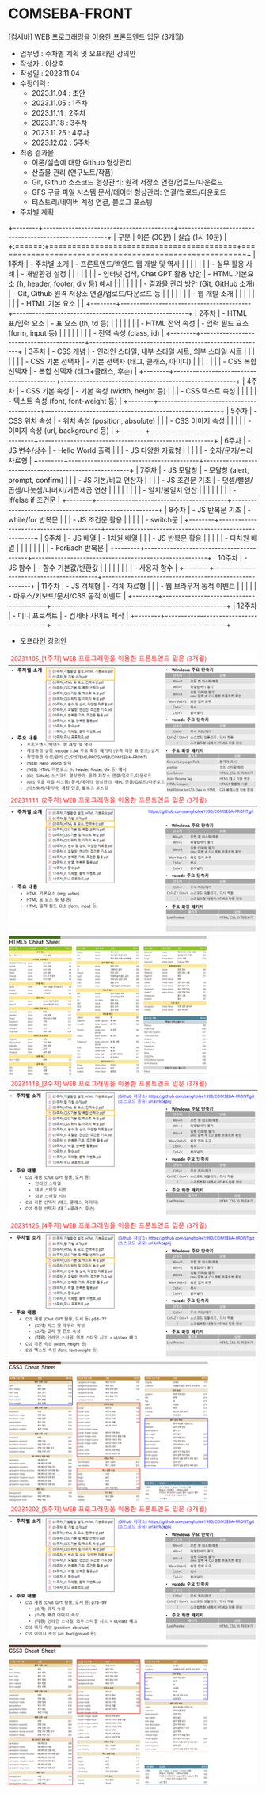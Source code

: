 # COMSEBA-FRONT

[컴세바] WEB 프로그래밍을 이용한 프론트엔드 입문 (3개월)

-   업무명 : 주차별 계획 및 오프라인 강의안
-   작성자 : 이상호
-   작성일 : 2023.11.04
-   수정이력 :
    -   2023.11.04 : 초안
    -   2023.11.05 : 1주차
    -   2023.11.11 : 2주차
    -   2023.11.18 : 3주차
    -   2023.11.25 : 4주차
    -   2023.12.02 : 5주차
-   최종 결과물
    -   이론/실습에 대한 Github 형상관리
    -   산출물 관리 (연구노트/작품)
    -   Git, Github 소스코드 형상관리: 원격 저장소 연결/업로드/다운로드
    -   GFS 구글 파일 시스템 문서/데이터 형상관리: 연결/업로드/다운로드
    -   티스토리/네이버 계정 연결, 블로그 포스팅
-   주차별 계획

+--------+-----------------------------------------+-------------------------------------------------------+
| 구분   | 이론 (30분)                             | 실습 (1시 10분)                                       |
+:======:+=========================================+=======================================================+
| 1주차  | -   주차별 소개                         | -   프론트엔드/백엔드 웹 개발 및 역사                 |
|        |                                         |                                                       |
|        | -   실무 활용 사례                      | -   개발환경 설정                                     |
|        |                                         |                                                       |
|        | -   인터넷 검색, Chat GPT 활용 방안     | -   HTML 기본요소 (h, header, footer, div 등) 예시    |
|        |                                         |                                                       |
|        | -   결과물 관리 방안 (Git, GitHub 소개) | -   Git, Github 원격 저장소 연결/업로드/다운로드 등   |
|        |                                         |                                                       |
|        | -   웹 개발 소개                        |                                                       |
|        |                                         |                                                       |
|        | -   HTML 기본 요소                      |                                                       |
+--------+-----------------------------------------+-------------------------------------------------------+
| 2주차  | -   HTML 표/입력 요소                   | -   표 요소 (th, td 등)                               |
|        |                                         |                                                       |
|        | -   HTML 전역 속성                      | -   입력 필드 요소 (form, input 등)                   |
|        |                                         |                                                       |
|        |                                         | -   전역 속성 (class, id)                             |
+--------+-----------------------------------------+-------------------------------------------------------+
| 3주차  | -   CSS 개념                            | -   인라인 스타일, 내부 스타일 시트, 외부 스타일 시트 |
|        |                                         |                                                       |
|        | -   CSS 기본 선택자                     | -   기본 선택자 (태그, 클래스, 아이디)                |
|        |                                         |                                                       |
|        | -   CSS 복합 선택자                     | -   복합 선택자 (태그+클래스, 후손)                   |
+--------+-----------------------------------------+-------------------------------------------------------+
| 4주차  | -   CSS 기본 속성                       | -   기본 속성 (width, height 등)                      |
|        | -   CSS 텍스트 속성                     |                                                       |
|        |                                         | -   텍스트 속성 (font, font-weight 등)                |
+--------+-----------------------------------------+-------------------------------------------------------+
| 5주차  | -   CSS 위치 속성                       | -   위치 속성 (position, absolute)                    |
|        | -   CSS 이미지 속성                     |                                                       |
|        |                                         | -   이미지 속성 (url, background 등)                  |
+--------+-----------------------------------------+-------------------------------------------------------+
| 6주차  | -   JS 변수/상수                        | -   Hello World 출력                                  |
|        | -   JS 다양한 자료형                    |                                                       |
|        |                                         | -   숫자/문자/논리 자료형                             |
+--------+-----------------------------------------+-------------------------------------------------------+
| 7주차  | -   JS 모달창                           | -   모달창 (alert, prompt, confirm)                   |
|        | -   JS 기본/비교 연산자                 |                                                       |
|        | -   JS 조건문 기초                      | -   덧셈/뺄셈/곱셈/나눗셈/나머지/거듭제곱 연산        |
|        |                                         |                                                       |
|        |                                         | -   일치/불일치 연산                                  |
|        |                                         |                                                       |
|        |                                         | -   If/else if 조건문                                 |
+--------+-----------------------------------------+-------------------------------------------------------+
| 8주차  | -   JS 반복문 기초                      | -   while/for 반복문                                  |
|        | -   JS 조건문 활용                      |                                                       |
|        |                                         | -   switch문                                          |
+--------+-----------------------------------------+-------------------------------------------------------+
| 9주차  | -   JS 배열                             | -   1차원 배열                                        |
|        | -   JS 반복문 활용                      |                                                       |
|        |                                         | -   다차원 배열                                       |
|        |                                         |                                                       |
|        |                                         | -   ForEach 반복문                                    |
+--------+-----------------------------------------+-------------------------------------------------------+
| 10주차 | -   JS 함수                             | -   함수 기본값/반환값                                |
|        |                                         |                                                       |
|        |                                         | -   사용자 함수                                       |
+--------+-----------------------------------------+-------------------------------------------------------+
| 11주차 | -   JS 객체형                           | -   객체 자료형                                       |
|        | -   웹 브라우저 동적 이벤트             |                                                       |
|        |                                         | -   마우스/키보드/문서/CSS 동적 이벤트                |
+--------+-----------------------------------------+-------------------------------------------------------+
| 12주차 | -   미니 프로젝트                       | -   컴세바 사이트 제작                                |
+--------+-----------------------------------------+-------------------------------------------------------+

-   오프라인 강의안

![](images/comseba-front_1주차.PNG) ![](images/comseba-front_2주차.PNG) ![](images/comseba-front_2주차2.PNG) ![](images/comseba-front_3주차.PNG) ![](images/comseba-front_4주차.PNG) ![](images/comseba-front_4주차2.PNG) ![](images/comseba-front_5주차.PNG) ![](images/comseba-front_5주차2.PNG)
